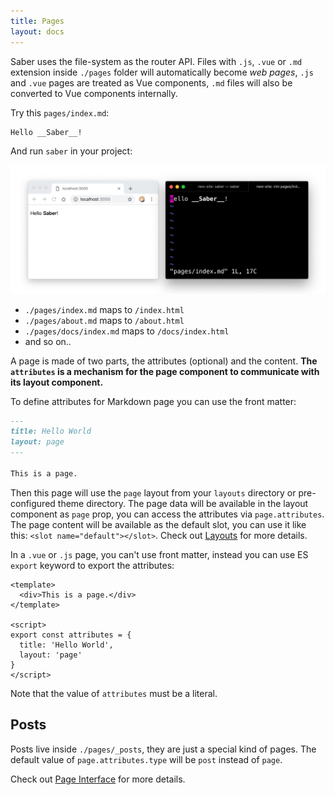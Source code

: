 ```yaml
---
title: Pages
layout: docs
---
```


Saber uses the file-system as the router API. Files with `.js`, `.vue` or  `.md` extension inside `./pages` folder will automatically become _web pages_, `.js` and `.vue` pages are treated as Vue components, `.md` files will also be converted to Vue components internally.

Try this `pages/index.md`:

```markdown
Hello __Saber__!
```

And run `saber` in your project:

![page preview](../../images/simple-index-md-page.png)


- `./pages/index.md` maps to `/index.html`
- `./pages/about.md` maps to `/about.html`
- `./pages/docs/index.md` maps to `/docs/index.html`
- and so on..

A page is made of two parts, the attributes (optional) and the content. __The `attributes` is a mechanism for the page component to communicate with its layout component.__

To define attributes for Markdown page you can use the front matter:

```markdown
---
title: Hello World
layout: page
---

This is a page.
```

Then this page will use the `page` layout from your `layouts` directory or pre-configured theme directory. The page data will be available in the layout component as `page` prop, you can access the attributes via `page.attributes`. The page content will be available as the default slot, you can use it like this: `<slot name="default"></slot>`. Check out [Layouts](./layouts.md) for more details.

In a `.vue` or `.js` page, you can't use front matter, instead you can use ES `export` keyword to export the attributes:

```vue
<template>
  <div>This is a page.</div>
</template>

<script>
export const attributes = {
  title: 'Hello World',
  layout: 'page'
}
</script>
```

Note that the value of `attributes` must be a literal.

## Posts

Posts live inside `./pages/_posts`, they are just a special kind of pages. The default value of `page.attributes.type` will be `post` instead of `page`.

Check out [Page Interface](./page-interface.md) for more details.
